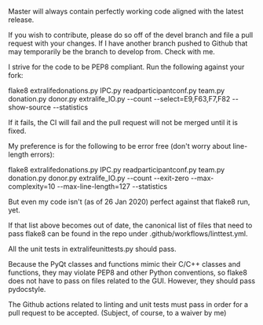 Master will always contain perfectly working code aligned with the latest release.

If you wish to contribute, please do so off of the devel branch and file a pull request with your changes. If I have another branch pushed to Github that may temporarily be the branch to develop from. Check with me.

I strive for the code to be PEP8 compliant. Run the following against your fork:

flake8 extralifedonations.py IPC.py readparticipantconf.py team.py donation.py donor.py extralife_IO.py --count --select=E9,F63,F7,F82 --show-source --statistics

If it fails, the CI will fail and the pull request will not be merged until it is fixed. 

My preference is for the following to be error free (don't worry about line-length errors):

flake8 extralifedonations.py IPC.py readparticipantconf.py team.py donation.py donor.py extralife_IO.py --count --exit-zero --max-complexity=10 --max-line-length=127 --statistics 

But even my code isn't (as of 26 Jan 2020) perfect against that flake8 run, yet.

If that list above becomes out of date, the canonical list of files that need to pass flake8 can be found in the repo under .github/workflows/linttest.yml.

All the unit tests in extralifeunittests.py should pass.

Because the PyQt classes and functions mimic their C/C++ classes and functions, they may violate PEP8 and other Python conventions, so flake8 does not have to pass on files related to the GUI. However, they should pass pydocstyle.

The Github actions related to linting and unit tests must pass in order for a pull request to be accepted. (Subject, of course, to a waiver by me)
